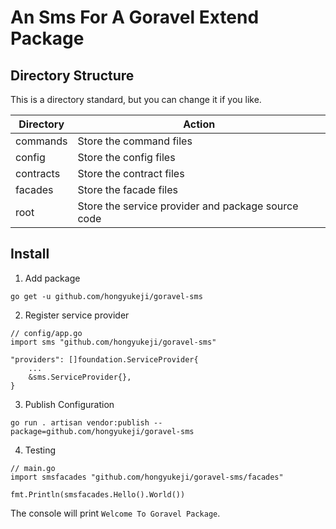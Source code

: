 # An Sms For A Goravel Extend Package

## Directory Structure

This is a directory standard, but you can change it if you like.

| Directory        | Action           |
| -----------      | --------------   |
| commands         | Store the command files   |
| config           | Store the config files   |
| contracts        | Store the contract files   |
| facades          | Store the facade files   |
| root             | Store the service provider and package source code   |

## Install

1. Add package

```
go get -u github.com/hongyukeji/goravel-sms
```

2. Register service provider

```
// config/app.go
import sms "github.com/hongyukeji/goravel-sms"

"providers": []foundation.ServiceProvider{
    ...
    &sms.ServiceProvider{},
}
```

3. Publish Configuration

```
go run . artisan vendor:publish --package=github.com/hongyukeji/goravel-sms
```

4. Testing

```
// main.go
import smsfacades "github.com/hongyukeji/goravel-sms/facades"

fmt.Println(smsfacades.Hello().World())
```

The console will print `Welcome To Goravel Package`.